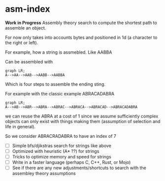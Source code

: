 # asm-index

**Work in Progress** Assembly theory search to compute the shortest path to assemble an object.

For now only takes into accounts bytes and positioned in 1d (a character to the right or left).

For example, how a string is assmebled. Like AABBA

Can be assembled with 

```mermaid
graph LR;
A-->AA-->AAB-->AABB-->AABBA
```

Which is four steps to assemble the ending sting.

For example with the classic example ABRACADABRA

```mermaid
graph LR;
A-->AB-->ABR-->ABRA-->ABRAC-->ABRACA-->ABRACAD-->ABRACADABRA
```

 we can reuse the ABRA at a cost of 1 since we assume sufficiently complex objects can only exist with things making them (assumption of selection and life in general).
 
So we consider ABRACRADABRA to have an index of 7

- [ ] Simple bfs/djikstras search for strings like above
- [ ] Optimized with heuristic (A* ??) for strings
- [ ] Tricks to optimize memory and speed for strings
- [ ] Write in a faster language (perhaps C, C++, Rust, or Mojo)
- [ ] See if there are any new adjustments/shortcuts to search with the assembley theory assumptions
